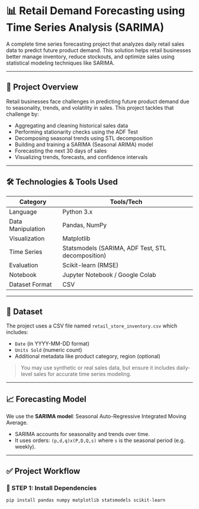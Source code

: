 # 📊 Retail Demand Forecasting using Time Series Analysis (SARIMA)

A complete time series forecasting project that analyzes daily retail sales data to predict future product demand. This solution helps retail businesses better manage inventory, reduce stockouts, and optimize sales using statistical modeling techniques like SARIMA.

---

## 🚀 Project Overview

Retail businesses face challenges in predicting future product demand due to seasonality, trends, and volatility in sales. This project tackles that challenge by:

- Aggregating and cleaning historical sales data
- Performing stationarity checks using the ADF Test
- Decomposing seasonal trends using STL decomposition
- Building and training a SARIMA (Seasonal ARIMA) model
- Forecasting the next 30 days of sales
- Visualizing trends, forecasts, and confidence intervals

---

## 🛠️ Technologies & Tools Used

| Category | Tools/Tech |
|---------|------------|
| Language | Python 3.x |
| Data Manipulation | Pandas, NumPy |
| Visualization | Matplotlib |
| Time Series | Statsmodels (SARIMA, ADF Test, STL decomposition) |
| Evaluation | Scikit-learn (RMSE) |
| Notebook | Jupyter Notebook / Google Colab |
| Dataset Format | CSV |

---

## 📂 Dataset

The project uses a CSV file named `retail_store_inventory.csv` which includes:

- `Date` (in YYYY-MM-DD format)
- `Units Sold` (numeric count)
- Additional metadata like product category, region (optional)

> You may use synthetic or real sales data, but ensure it includes daily-level sales for accurate time series modeling.

---

## 📈 Forecasting Model

We use the **SARIMA model**: Seasonal Auto-Regressive Integrated Moving Average.
- SARIMA accounts for seasonality and trends over time.
- It uses orders: `(p,d,q)x(P,D,Q,s)` where `s` is the seasonal period (e.g. weekly).

---

## ✅ Project Workflow

### 📌 STEP 1: Install Dependencies

```bash
pip install pandas numpy matplotlib statsmodels scikit-learn
